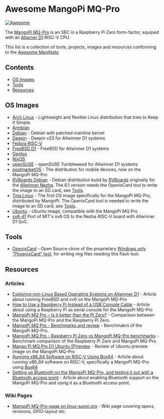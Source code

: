 # Awesome MangoPi MQ-Pro

[![Awesome](https://cdn.rawgit.com/sindresorhus/awesome/d7305f38d29fed78fa85652e3a63e154dd8e8829/media/badge.svg)](https://github.com/sindresorhus/awesome)

The [MangoPi MQ-Pro](https://mangopi.cc/mangopi_mqpro) is an SBC in a Raspberry Pi Zero form-factor, equiped with an [Allwiner D1](https://linux-sunxi.org/D1) RISC-V CPU.

This list is a collection of tools, projects, images and resources conforming to the [Awesome Manifesto](https://github.com/sindresorhus/awesome/blob/master/awesome.md)

## Contents

- [OS Images](#os-images)
- [Tools](#tools)
- [Resources](#resources)

## OS Images

- [Arch Linux](https://github.com/sehraf/riscv-arch-image-builder) - Lightweight and flexible Linux distribution that tries to Keep It Simple.
- [Armbian](https://forum.armbian.com/topic/21465-armbian-image-and-build-support-for-risc-v/)
- [Debian](https://github.com/tmolteno/d1_build) - Debian with patched mainline kernel
- [Deepin](https://github.com/deepin-community/deepin-riscv-board/releases) - Deepin v23 for Allwinner D1 systems
- [Fedora RISC-V](https://popolon.org/depots/RISC-V/D1/ovsienko/)
- [FreeBSD D1](https://github.com/freebsd-d1/freebsd-d1) - FreeBSD for Allwinner D1 systems
- [Gentoo](https://github.com/Rabenda/riscv-calculate/releases)
- [NixOS](https://github.com/chuangzhu/nixos-sun20iw1p1)
- [openSUSE](https://github.com/boosterl/opensuse-d1) - openSUSE Tumbleweed for Allwinner D1 systems
- [postmarketOS](https://wiki.postmarketos.org/wiki/MangoPi_MQ-Pro_(mangopi-mq-pro)) - The distribution for mobile devices, now on the MangoPi MQ-Pro
- [RVBoards Debian](https://popolon.org/depots/RISC-V/D1/ovsienko/) - Debian distribution build by [RVBoards](https://rvboards.org/) originally for the [Allwinner Nezha](https://linux-sunxi.org/Allwinner_Nezha). The 6.1 version needs the OpenixCard tool to write the image to an SD card, see [Tools](#tools).
- [Tina Linux](https://mangopi.cc/d1) - The first OS image specifically for the MangoPi MQ-Pro, distributed by MangoPi. The OpenixCard tool is needed to write the image to an SD card, see [Tools](#tools).
- [Ubuntu](https://cdimage.ubuntu.com/releases/22.10/release/ubuntu-22.10-preinstalled-server-riscv64+licheerv.img.xz) - Ubuntu image, compatible with the MangoPi MQ Pro
- [xv6-d1](https://github.com/michaelengel/xv6-d1) Port of MIT's xv6 OS to the Nezha RISC-V board with Allwinner D1 SoC. 

## Tools

- [OpenixCard](https://github.com/YuzukiTsuru/OpenixCard) - Open Source clone of the proprietary [Windows only "PhoenixCard" tool](https://dl.sipeed.com/shareURL/LICHEE/D1/Lichee_RV/tool), for writing img files needing this flash tool.

## Resources

### Articles

- [Exploring non-Linux Based Operating Systems on Allwinner D1](https://worldbeyondlinux.be/posts/exploring-non-linux-oses-on-d1/) - Article about running FreeBSD and xv6 on the MangoPi MQ-Pro
- [How to Use a Raspberry Pi Instead of a USB Console Cable](https://worldbeyondlinux.be/posts/how-to-use-a-pi-instead-of-a-usb-console-cable/) - Article about using a Raspberry Pi as serial console for the MangoPi MQ-Pro
- [MangoPi MQ Pro – Is it better than the Pi Zero?](https://bret.dk/mangopi-mq-pro-released/) - Comparison between the MangoPi MQ-Pro and the Raspberry Pi Zero.
- [MangoPi MQ Pro - Benchmarks and review](https://bret.dk/mangopi-mq-pro-benchmarks-review/) - Benchmakrs of the MangoPi MQ-Pro.
- [MangoPi MQ Pro - Raspberry Pi Zero vs MangoPi MQ-Pro benchmarks](https://bret.dk/raspberry-pi-zero-vs-mangopi-mq-pro-benchmarks/) - Benchmark comparison of the Raspberry Pi Zero and MangoPi MQ-Pro.
- [Mango Pi MQ Pro D1 Ubuntu (P)review](https://jamesachambers.com/mangopi-mq-pro-d1-ubuntu-preview/) - Review of Ubuntu preview image on the MangoPi MQ-Pro
- [Running x86_64 Software on RISC-V Using Box64](https://worldbeyondlinux.be/posts/running-x86-64-software-on-riscv-using-box64/) - Article about running x86_64 software on RISC-V, specifically a MangoPi MQ-Pro using [Box64](https://github.com/ptitSeb/box64/)
- [Setting up Bluetooth on the MangoPi MQ-Pro, and testing it out with a Bluetooth access point](https://worldbeyondlinux.be/posts/bluetooth-on-the-mango-pi/) - Article about enabling Bluetooth support on the MangoPi MQ-Pro and using it as a Bluetooth access point.

### Wiki Pages

- [MangoPi MQ-Pro-page on linux-sunxi.org](https://linux-sunxi.org/MangoPi_MQ-Pro) - Wiki page covering specs, revisions, GPIO-layout etc.
